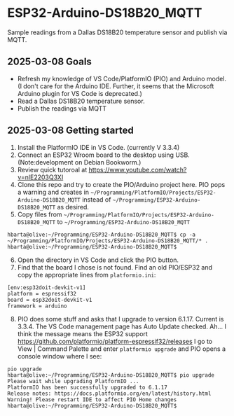 # ESP32-Arduino-DS18B20_MQTT

Sample readings from a Dallas DS18B20 temperature sensor and publish via MQTT.

## 2025-03-08 Goals

* Refresh my knowledge of VS Code/PlatformIO (PIO) and Arduino model. (I don't care for the Arduino IDE. Further, it seems that the Microsoft Arduino plugin for VS Code is deprecated.)
* Read a Dallas DS18B20 temperature sensor.
* Publish the readings via MQTT

## 2025-03-08 Getting started

1. Install the PlatformIO IDE in VS Code. (currently V 3.3.4)
1. Connect an ESP32 Wroom board to the desktop using USB. (Note:development on Debian Bookworm.)
1. Review quick tutoroal at <https://www.youtube.com/watch?v=nlE2203Q3XI>
1. Clone this repo and try to create the PIO/Arduino project here. PIO pops a warning and creates in `~/Programming/PlatformIO/Projects/ESP32-Arduino-DS18B20_MQTT` instead of `~/Programming/ESP32-Arduino-DS18B20_MQTT` as desired.
1. Copy files from `~/Programming/PlatformIO/Projects/ESP32-Arduino-DS18B20_MQTT` to `~/Programming/ESP32-Arduino-DS18B20_MQTT`

```text
hbarta@olive:~/Programming/ESP32-Arduino-DS18B20_MQTT$ cp -a ~/Programming/PlatformIO/Projects/ESP32-Arduino-DS18B20_MQTT/* .
hbarta@olive:~/Programming/ESP32-Arduino-DS18B20_MQTT$ 
```

6. Open the directory in VS Code and click the PIO button.
1. Find that the board I chose is not found. Find an old PIO/ESP32 and copy the appropriate lines from `platformio.ini`:

```text
[env:esp32doit-devkit-v1]
platform = espressif32
board = esp32doit-devkit-v1
framework = arduino
```

8. PIO does some stuff and asks that I upgrade to version 6.1.17. Current is 3.3.4. The VS Code management page has Auto Update checked. Ah... I think the message means the ESP32 support <https://github.com/platformio/platform-espressif32/releases> I go to View | Command Palette and enter `platformio upgrade` and PIO opens a console window where I see:

```text
pio upgrade
hbarta@olive:~/Programming/ESP32-Arduino-DS18B20_MQTT$ pio upgrade
Please wait while upgrading PlatformIO ...
PlatformIO has been successfully upgraded to 6.1.17
Release notes: https://docs.platformio.org/en/latest/history.html
Warning! Please restart IDE to affect PIO Home changes
hbarta@olive:~/Programming/ESP32-Arduino-DS18B20_MQTT$ 
```
